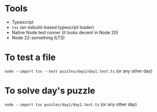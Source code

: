 # Tools
- Typescript
- `tsx` (an esbuild-based typescript loader)
- Native Node test runner (it looks decent in Node 20)
- Node 22-something (LTS)

# To test a file
`node --import tsx --test puzzles/day1/day1.test.ts` (or any other day)

# To solve day's puzzle
`node --import tsx puzzles/day1/day1.test.ts` (or any other day)
